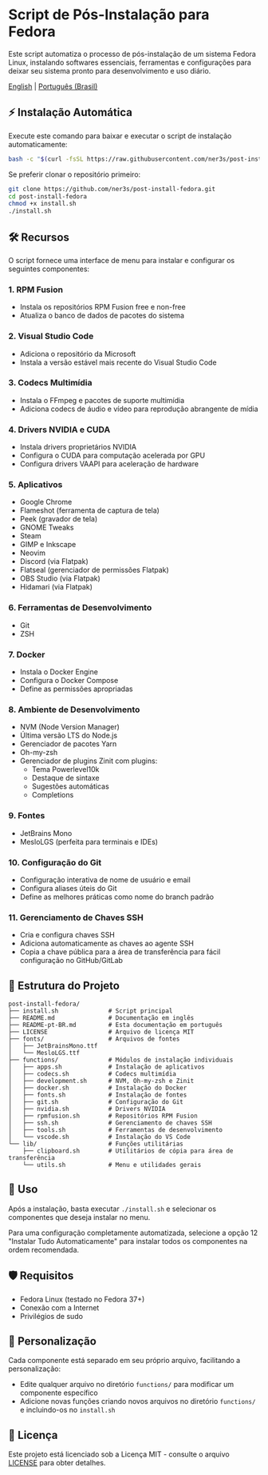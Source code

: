 # Script de Pós-Instalação para Fedora

Este script automatiza o processo de pós-instalação de um sistema Fedora Linux, instalando softwares essenciais, ferramentas e configurações para deixar seu sistema pronto para desenvolvimento e uso diário.

[English](README.md) | [Português (Brasil)](README-pt-BR.md)

## ⚡ Instalação Automática

Execute este comando para baixar e executar o script de instalação automaticamente:

```bash
bash -c "$(curl -fsSL https://raw.githubusercontent.com/ner3s/post-install-fedora/main/install.sh)"
```

Se preferir clonar o repositório primeiro:

```bash
git clone https://github.com/ner3s/post-install-fedora.git
cd post-install-fedora
chmod +x install.sh
./install.sh
```

## 🛠️ Recursos

O script fornece uma interface de menu para instalar e configurar os seguintes componentes:

### 1. RPM Fusion
- Instala os repositórios RPM Fusion free e non-free
- Atualiza o banco de dados de pacotes do sistema

### 2. Visual Studio Code
- Adiciona o repositório da Microsoft
- Instala a versão estável mais recente do Visual Studio Code

### 3. Codecs Multimídia
- Instala o FFmpeg e pacotes de suporte multimídia
- Adiciona codecs de áudio e vídeo para reprodução abrangente de mídia

### 4. Drivers NVIDIA e CUDA
- Instala drivers proprietários NVIDIA
- Configura o CUDA para computação acelerada por GPU
- Configura drivers VAAPI para aceleração de hardware

### 5. Aplicativos
- Google Chrome
- Flameshot (ferramenta de captura de tela)
- Peek (gravador de tela)
- GNOME Tweaks
- Steam
- GIMP e Inkscape
- Neovim
- Discord (via Flatpak)
- Flatseal (gerenciador de permissões Flatpak)
- OBS Studio (via Flatpak)
- Hidamari (via Flatpak)

### 6. Ferramentas de Desenvolvimento
- Git
- ZSH

### 7. Docker
- Instala o Docker Engine
- Configura o Docker Compose
- Define as permissões apropriadas

### 8. Ambiente de Desenvolvimento
- NVM (Node Version Manager)
- Última versão LTS do Node.js
- Gerenciador de pacotes Yarn
- Oh-my-zsh
- Gerenciador de plugins Zinit com plugins:
  - Tema Powerlevel10k
  - Destaque de sintaxe
  - Sugestões automáticas
  - Completions

### 9. Fontes
- JetBrains Mono
- MesloLGS (perfeita para terminais e IDEs)

### 10. Configuração do Git
- Configuração interativa de nome de usuário e email
- Configura aliases úteis do Git
- Define as melhores práticas como nome do branch padrão

### 11. Gerenciamento de Chaves SSH
- Cria e configura chaves SSH
- Adiciona automaticamente as chaves ao agente SSH
- Copia a chave pública para a área de transferência para fácil configuração no GitHub/GitLab

## 🧰 Estrutura do Projeto

```
post-install-fedora/
├── install.sh              # Script principal
├── README.md               # Documentação em inglês
├── README-pt-BR.md         # Esta documentação em português
├── LICENSE                 # Arquivo de licença MIT
├── fonts/                  # Arquivos de fontes
│   ├── JetBrainsMono.ttf
│   └── MesloLGS.ttf
├── functions/              # Módulos de instalação individuais
│   ├── apps.sh             # Instalação de aplicativos
│   ├── codecs.sh           # Codecs multimídia
│   ├── development.sh      # NVM, Oh-my-zsh e Zinit
│   ├── docker.sh           # Instalação do Docker
│   ├── fonts.sh            # Instalação de fontes
│   ├── git.sh              # Configuração do Git
│   ├── nvidia.sh           # Drivers NVIDIA
│   ├── rpmfusion.sh        # Repositórios RPM Fusion
│   ├── ssh.sh              # Gerenciamento de chaves SSH
│   ├── tools.sh            # Ferramentas de desenvolvimento
│   └── vscode.sh           # Instalação do VS Code
└── lib/                    # Funções utilitárias
    ├── clipboard.sh        # Utilitários de cópia para área de transferência
    └── utils.sh            # Menu e utilidades gerais
```

## 🚀 Uso

Após a instalação, basta executar `./install.sh` e selecionar os componentes que deseja instalar no menu.

Para uma configuração completamente automatizada, selecione a opção 12 "Instalar Tudo Automaticamente" para instalar todos os componentes na ordem recomendada.

## 🛡️ Requisitos

- Fedora Linux (testado no Fedora 37+)
- Conexão com a Internet
- Privilégios de sudo

## 🔄 Personalização

Cada componente está separado em seu próprio arquivo, facilitando a personalização:
- Edite qualquer arquivo no diretório `functions/` para modificar um componente específico
- Adicione novas funções criando novos arquivos no diretório `functions/` e incluindo-os no `install.sh`

## 📄 Licença

Este projeto está licenciado sob a Licença MIT - consulte o arquivo [LICENSE](LICENSE) para obter detalhes.
